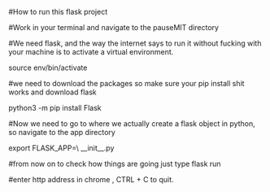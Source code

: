 
 #How to run this flask project

#Work in your terminal and navigate to the pauseMIT directory

#We need flask, and the way the internet says to run it without fucking with your machine is to activate a virtual environment. 

source env/bin/activate


#we need to download the packages so make sure your pip install shit works and download flask

python3 -m pip install Flask


#Now we need to go to where we actually create a flask object in python, so navigate to the app directory


export FLASK_APP=\ _\_init\_\_.py

#from now on to check how things are going just  type
flask run

#enter http address in chrome , CTRL + C to quit.

